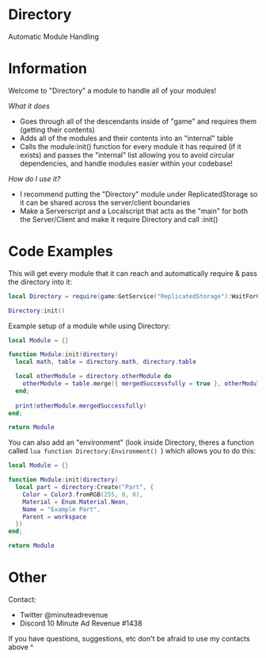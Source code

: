 # Directory
Automatic Module Handling

# Information
Welcome to "Directory" a module to handle all of your modules!

*What it does*
  - Goes through all of the descendants inside of "game" and requires them (getting their contents)
  - Adds all of the modules and their contents into an "internal" table
  - Calls the module:init() function for every module it has required (if it exists) and passes the "internal" list allowing you to avoid circular dependencies, and handle modules easier within your codebase!

*How do I use it?*
  - I recommend putting the "Directory" module under ReplicatedStorage so it can be shared across the server/client boundaries
  - Make a Serverscript and a Localscript that acts as the "main" for both the Server/Client and make it require Directory and call :init()

# Code Examples
This will get every module that it can reach and automatically require & pass the directory into it:
```lua
local Directory = require(game:GetService("ReplicatedStorage"):WaitForChild("Directory")

Directory:init()
```

Example setup of a module while using Directory:
```lua
local Module = {}

function Module:init(directory)
  local math, table = directory.math, directory.table

  local otherModule = directory.otherModule do 
    otherModule = table.merge({ mergedSuccessfully = true }, otherModule)
  end;
  
  print(otherModule.mergedSuccessfully)
end;

return Module
```

You can also add an "environment" (look inside Directory, theres a function called ```lua function Directory:Environment() ```) which allows you to do this:
```lua
local Module = {}

function Module:init(directory)
  local part = directory:Create("Part", {
    Color = Color3.fromRGB(255, 0, 0),
    Material = Enum.Material.Neon,
    Name = "Example Part",
    Parent = workspace
  })
end;

return Module
```

# Other
Contact:
  - Twitter @minuteadrevenue
  - Discord 10 Minute Ad Revenue #1438

If you have questions, suggestions, etc don't be afraid to use my contacts above ^
